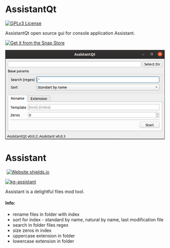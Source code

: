 AssistantQt
===================

[![GPLv3 License](https://img.shields.io/badge/License-GPL%20v3-yellow.svg)](https://opensource.org/licenses/)

AssistantQt open source gui for console application Assistant.

[![Get it from the Snap Store](https://snapcraft.io/static/images/badges/en/snap-store-black.svg)](https://snapcraft.io/kg-assistantQt)

![picture](assistantQt/data/screenshot.png)

Assistant
===================

&nbsp;[![Website shields.io](https://img.shields.io/website?up_message=Assistant&url=https%3A%2F%2Fgithub.com%2Fkeygenqt%2Fassistant)](https://github.com/keygenqt/assistant)

[![kg-assistant](https://snapcraft.io//kg-assistant/badge.svg)](https://snapcraft.io/kg-assistant)

Assistant is a delightful files mod tool.

#### Info:

* rename files in folder with index
* sort for index - standard by name, natural by name, last modification file
* search in folder files regex
* size zeros in index
* uppercase extension in folder
* lowercase extension in folder